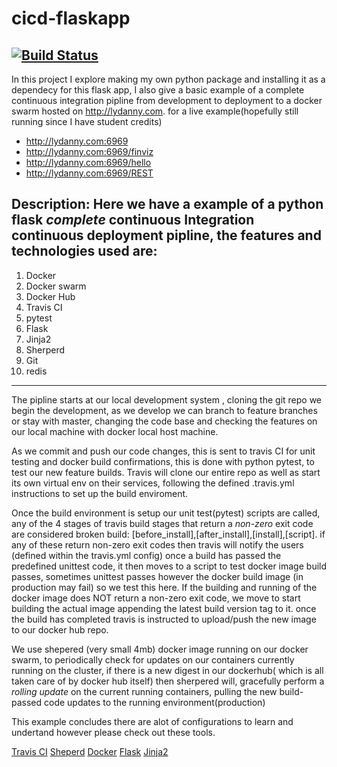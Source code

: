 # cicd-flaskapp
[![Build
Status](https://travis-ci.org/redklouds/cicd-flaskapp.svg?branch=master)](https://travis-ci.org/redklouds/cicd-flaskapp)
---
In this project I explore making my own python package and installing it as a
dependecy for this flask app, I also give a basic example of a complete
continuous integration pipline from development to deployment to a docker swarm
hosted on http://lydanny.com. for a live example(hopefully still running since I
have student credits)

* http://lydanny.com:6969
* http://lydanny.com:6969/finviz
* http://lydanny.com:6969/hello
* http://lydanny.com:6969/REST

Description: Here we have a example of a python flask *complete* continuous
Integration continuous deployment pipline, the features and technologies used
are:
---
1. Docker 
2. Docker swarm
3. Docker Hub
4. Travis CI
6. pytest
7. Flask
8. Jinja2
9. Sherperd 
10. Git
11. redis
---

The pipline starts at our local development system , cloning the git repo we
begin the development, as we develop we can branch to feature branches or stay
with master, changing the code base and checking the features on our local
machine with docker local host machine.

As we commit and push our code changes, this is sent to travis CI for unit
testing and docker build confirmations, this is done with python pytest, to test
our new feature builds. Travis will clone our entire repo as well as start its
own virtual env on their services, following the defined .travis.yml
instructions to set up the build enviroment. 

Once the build environment is setup our unit test(pytest) scripts are called,
any of the 4 stages of travis build stages that return a *non-zero* exit code
are considered broken build:
[before_install],[after_install],[install],[script]. if any of these return
non-zero exit codes then travis will notify the users (defined within the
travis.yml config)
once a build has passed the predefined unittest code, it then moves to a script
to test docker image build passes, sometimes unittest passes however the docker
build image (in production may fail) so we test this here. If the building and
running of the docker image does NOT return a non-zero exit code, we move to
start building the actual image appending the latest build version tag to it.
once the build has completed travis is instructed to upload/push the new image
to our docker hub repo.

We use shepered (very small 4mb) docker image running on our docker swarm, to
periodically check for updates on our containers currently running on the
cluster, if there is a new digest in our dockerhub( which is all taken care of
by docker hub itself) then sherpered will, gracefully perform a *rolling update*
on the current running containers, pulling the new build-passed code updates to
the running environment(production)

This example concludes there are alot of configurations to learn and undertand
however please check out these tools.

[Travis CI](https://travis-ci.org/)
[Sheperd](https://github.com/djmaze/shepherd)
[Docker](https://www.docker.com/)
[Flask](http://flask.pocoo.org/)
[Jinja2](http://jinja.pocoo.org/)
